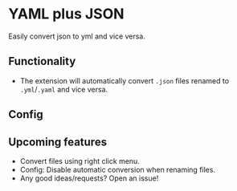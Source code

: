 # YAML plus JSON

Easily convert json to yml and vice versa.

## Functionality

* The extension will automatically convert `.json` files renamed to `.yml`/`.yaml` and vice versa.

## Config

## Upcoming features

* Convert files using right click menu.
* Config: Disable automatic conversion when renaming files.
* Any good ideas/requests? Open an issue!
